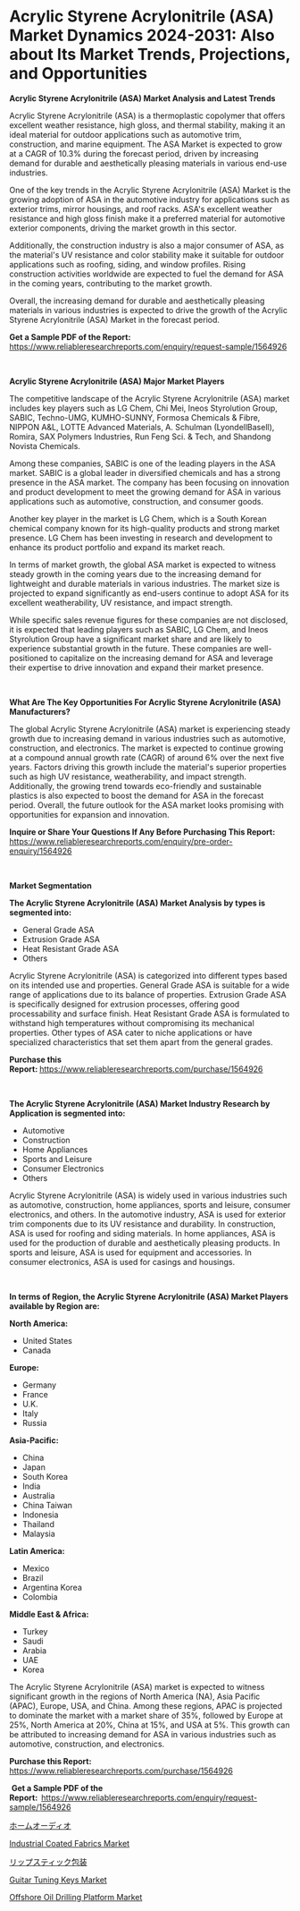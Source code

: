 <p><h1>Acrylic Styrene Acrylonitrile (ASA) Market Dynamics 2024-2031: Also about Its Market Trends, Projections, and Opportunities</h1></p><p><strong>Acrylic Styrene Acrylonitrile (ASA) Market Analysis and Latest Trends</strong></p>
<p><p>Acrylic Styrene Acrylonitrile (ASA) is a thermoplastic copolymer that offers excellent weather resistance, high gloss, and thermal stability, making it an ideal material for outdoor applications such as automotive trim, construction, and marine equipment. The ASA Market is expected to grow at a CAGR of 10.3% during the forecast period, driven by increasing demand for durable and aesthetically pleasing materials in various end-use industries.</p><p>One of the key trends in the Acrylic Styrene Acrylonitrile (ASA) Market is the growing adoption of ASA in the automotive industry for applications such as exterior trims, mirror housings, and roof racks. ASA's excellent weather resistance and high gloss finish make it a preferred material for automotive exterior components, driving the market growth in this sector.</p><p>Additionally, the construction industry is also a major consumer of ASA, as the material's UV resistance and color stability make it suitable for outdoor applications such as roofing, siding, and window profiles. Rising construction activities worldwide are expected to fuel the demand for ASA in the coming years, contributing to the market growth.</p><p>Overall, the increasing demand for durable and aesthetically pleasing materials in various industries is expected to drive the growth of the Acrylic Styrene Acrylonitrile (ASA) Market in the forecast period.</p></p>
<p><strong>Get a Sample PDF of the Report:&nbsp;</strong> <a href="https://www.reliableresearchreports.com/enquiry/request-sample/1564926">https://www.reliableresearchreports.com/enquiry/request-sample/1564926</a></p>
<p>&nbsp;</p>
<p><strong>Acrylic Styrene Acrylonitrile (ASA) Major Market Players</strong></p>
<p><p>The competitive landscape of the Acrylic Styrene Acrylonitrile (ASA) market includes key players such as LG Chem, Chi Mei, Ineos Styrolution Group, SABIC, Techno-UMG, KUMHO-SUNNY, Formosa Chemicals & Fibre, NIPPON A&L, LOTTE Advanced Materials, A. Schulman (LyondellBasell), Romira, SAX Polymers Industries, Run Feng Sci. & Tech, and Shandong Novista Chemicals.</p><p>Among these companies, SABIC is one of the leading players in the ASA market. SABIC is a global leader in diversified chemicals and has a strong presence in the ASA market. The company has been focusing on innovation and product development to meet the growing demand for ASA in various applications such as automotive, construction, and consumer goods.</p><p>Another key player in the market is LG Chem, which is a South Korean chemical company known for its high-quality products and strong market presence. LG Chem has been investing in research and development to enhance its product portfolio and expand its market reach.</p><p>In terms of market growth, the global ASA market is expected to witness steady growth in the coming years due to the increasing demand for lightweight and durable materials in various industries. The market size is projected to expand significantly as end-users continue to adopt ASA for its excellent weatherability, UV resistance, and impact strength.</p><p>While specific sales revenue figures for these companies are not disclosed, it is expected that leading players such as SABIC, LG Chem, and Ineos Styrolution Group have a significant market share and are likely to experience substantial growth in the future. These companies are well-positioned to capitalize on the increasing demand for ASA and leverage their expertise to drive innovation and expand their market presence.</p></p>
<p>&nbsp;</p>
<p><strong>What Are The Key Opportunities For Acrylic Styrene Acrylonitrile (ASA) Manufacturers?</strong></p>
<p><p>The global Acrylic Styrene Acrylonitrile (ASA) market is experiencing steady growth due to increasing demand in various industries such as automotive, construction, and electronics. The market is expected to continue growing at a compound annual growth rate (CAGR) of around 6% over the next five years. Factors driving this growth include the material's superior properties such as high UV resistance, weatherability, and impact strength. Additionally, the growing trend towards eco-friendly and sustainable plastics is also expected to boost the demand for ASA in the forecast period. Overall, the future outlook for the ASA market looks promising with opportunities for expansion and innovation.</p></p>
<p><strong>Inquire or Share Your Questions If Any Before Purchasing This Report:</strong> <a href="https://www.reliableresearchreports.com/enquiry/pre-order-enquiry/1564926">https://www.reliableresearchreports.com/enquiry/pre-order-enquiry/1564926</a></p>
<p>&nbsp;</p>
<p><strong>Market Segmentation</strong></p>
<p><strong>The Acrylic Styrene Acrylonitrile (ASA) Market Analysis by types is segmented into:</strong></p>
<p><ul><li>General Grade ASA</li><li>Extrusion Grade ASA</li><li>Heat Resistant Grade ASA</li><li>Others</li></ul></p>
<p><p>Acrylic Styrene Acrylonitrile (ASA) is categorized into different types based on its intended use and properties. General Grade ASA is suitable for a wide range of applications due to its balance of properties. Extrusion Grade ASA is specifically designed for extrusion processes, offering good processability and surface finish. Heat Resistant Grade ASA is formulated to withstand high temperatures without compromising its mechanical properties. Other types of ASA cater to niche applications or have specialized characteristics that set them apart from the general grades.</p></p>
<p><strong>Purchase this Report:&nbsp;</strong><a href="https://www.reliableresearchreports.com/purchase/1564926">https://www.reliableresearchreports.com/purchase/1564926</a></p>
<p>&nbsp;</p>
<p><strong>The Acrylic Styrene Acrylonitrile (ASA) Market Industry Research by Application is segmented into:</strong></p>
<p><ul><li>Automotive</li><li>Construction</li><li>Home Appliances</li><li>Sports and Leisure</li><li>Consumer Electronics</li><li>Others</li></ul></p>
<p><p>Acrylic Styrene Acrylonitrile (ASA) is widely used in various industries such as automotive, construction, home appliances, sports and leisure, consumer electronics, and others. In the automotive industry, ASA is used for exterior trim components due to its UV resistance and durability. In construction, ASA is used for roofing and siding materials. In home appliances, ASA is used for the production of durable and aesthetically pleasing products. In sports and leisure, ASA is used for equipment and accessories. In consumer electronics, ASA is used for casings and housings.</p></p>
<p>&nbsp;</p>
<p><strong>In terms of Region, the Acrylic Styrene Acrylonitrile (ASA) Market Players available by Region are:</strong></p>
<p>
    <p> <strong> North America: </strong>
        <ul>
            <li>United States</li>
            <li>Canada</li>
        </ul>
        </p> 
    <p> <strong> Europe: </strong>
        <ul>
            <li>Germany</li>
            <li>France</li>
            <li>U.K.</li>
            <li>Italy</li>
            <li>Russia</li>
        </ul>
        </p> 
    <p> <strong> Asia-Pacific: </strong>
        <ul>
            <li>China</li>
            <li>Japan</li>
            <li>South Korea</li>
            <li>India</li>
            <li>Australia</li>
            <li>China Taiwan</li>
            <li>Indonesia</li>
            <li>Thailand</li>
            <li>Malaysia</li>
        </ul>
        </p> 
    <p> <strong> Latin America: </strong>
        <ul>
            <li>Mexico</li>
            <li>Brazil</li>
            <li>Argentina Korea</li>
            <li>Colombia</li>
        </ul>
        </p> 
    <p> <strong> Middle East & Africa: </strong>
        <ul>
            <li>Turkey</li>
            <li>Saudi</li>
            <li>Arabia</li>
            <li>UAE</li>
            <li>Korea</li>
        </ul>
    </p>
    </p>
<p><p>The Acrylic Styrene Acrylonitrile (ASA) market is expected to witness significant growth in the regions of North America (NA), Asia Pacific (APAC), Europe, USA, and China. Among these regions, APAC is projected to dominate the market with a market share of 35%, followed by Europe at 25%, North America at 20%, China at 15%, and USA at 5%. This growth can be attributed to increasing demand for ASA in various industries such as automotive, construction, and electronics.</p></p>
<p><strong>Purchase this Report: </strong><a href="https://www.reliableresearchreports.com/purchase/1564926">https://www.reliableresearchreports.com/purchase/1564926</a></p>
<p>&nbsp;<strong>Get a Sample PDF of the Report:&nbsp;&nbsp;</strong><a href="https://www.reliableresearchreports.com/enquiry/request-sample/1564926">https://www.reliableresearchreports.com/enquiry/request-sample/1564926</a></p>
<p><strong></strong></p>
<p><p><a href="https://github.com/xtkhtofdt934839/Market-Research-Report-List-1/blob/main/8409066118.md">ホームオーディオ</a></p><p><a href="https://github.com/mancsybtousav/Market-Research-Report-List-1/blob/main/industrial-coated-fabrics-market.md">Industrial Coated Fabrics Market</a></p><p><a href="https://github.com/ddwcuskozol07187/Market-Research-Report-List-1/blob/main/3699290119.md">リップスティック包装</a></p><p><a href="https://issuu.com/reportprime-2/docs/guitar-tuning-keys-market-size-2030.pptx">Guitar Tuning Keys Market</a></p><p><a href="https://issuu.com/reportprime-2/docs/offshore-oil-drilling-platform-market-size-2030.pp">Offshore Oil Drilling Platform Market</a></p></p>